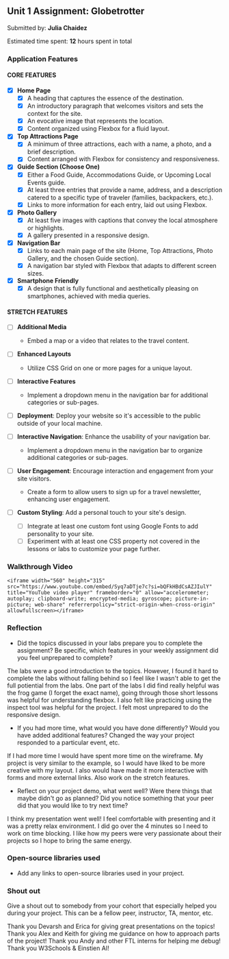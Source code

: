 ## Unit 1 Assignment: Globetrotter

Submitted by: **Julia Chaidez**

Estimated time spent: **12** hours spent in total

### Application Features

#### CORE FEATURES

- [x] **Home Page**
  - [x] A heading that captures the essence of the destination.
  - [x] An introductory paragraph that welcomes visitors and sets the context for the site.
  - [x] An evocative image that represents the location.
  - [x] Content organized using Flexbox for a fluid layout.

- [x] **Top Attractions Page**
  - [x] A minimum of three attractions, each with a name, a photo, and a brief description.
  - [x] Content arranged with Flexbox for consistency and responsiveness.

- [x] **Guide Section (Choose One)**
  - [x] Either a Food Guide, Accommodations Guide, or Upcoming Local Events guide.
  - [x] At least three entries that provide a name, address, and a description catered to a specific type of traveler (families, backpackers, etc.).
  - [x] Links to more information for each entry, laid out using Flexbox.

- [x] **Photo Gallery**
  - [x] At least five images with captions that convey the local atmosphere or highlights.
  - [x] A gallery presented in a responsive design.

- [x] **Navigation Bar**
  - [x] Links to each main page of the site (Home, Top Attractions, Photo Gallery, and the chosen Guide section).
  - [x] A navigation bar styled with Flexbox that adapts to different screen sizes.  

- [x] **Smartphone Friendly**
  - [x] A design that is fully functional and aesthetically pleasing on smartphones, achieved with media queries.

#### STRETCH FEATURES

- [ ] **Additional Media**
  - Embed a map or a video that relates to the travel content.

- [ ] **Enhanced Layouts**
  - Utilize CSS Grid on one or more pages for a unique layout.

- [ ] **Interactive Features**
  - Implement a dropdown menu in the navigation bar for additional categories or sub-pages.

- [ ] **Deployment**: Deploy your website so it's accessible to the public outside of your local machine. 

- [ ] **Interactive Navigation**: Enhance the usability of your navigation bar.
  - Implement a dropdown menu in the navigation bar to organize additional categories or sub-pages.

- [ ] **User Engagement**: Encourage interaction and engagement from your site visitors.
  - Create a form to allow users to sign up for a travel newsletter, enhancing user engagement.

- [ ] **Custom Styling**: Add a personal touch to your site's design.
  - [ ] Integrate at least one custom font using Google Fonts to add personality to your site.
  - [ ] Experiment with at least one CSS property not covered in the lessons or labs to customize your page further.

### Walkthrough Video

`<iframe width="560" height="315" src="https://www.youtube.com/embed/Syq7aDTje7c?si=bQFkHBdCsAZJIulY" title="YouTube video player" frameborder="0" allow="accelerometer; autoplay; clipboard-write; encrypted-media; gyroscope; picture-in-picture; web-share" referrerpolicy="strict-origin-when-cross-origin" allowfullscreen></iframe>`

### Reflection

* Did the topics discussed in your labs prepare you to complete the assignment? Be specific, which features in your weekly assignment did you feel unprepared to complete?

The labs were a good introduction to the topics. However, I found it hard to complete the labs without falling behind so I feel like I wasn't able to get the full potiential from the labs. One part of the labs I did find really helpful was the frog game (I forget the exact name), going through those short lessons was helpful for understanding flexbox. I also felt like practicing using the inspect tool was helpful for the project. I felt most unprepared to do the responsive design.

* If you had more time, what would you have done differently? Would you have added additional features? Changed the way your project responded to a particular event, etc.

If I had more time I would have spent more time on the wireframe. My project is very similar to the example, so I would have liked to be more creative with my layout. I also would have made it more interactive with forms and more external links. Also work on the stretch features.

* Reflect on your project demo, what went well? Were there things that maybe didn't go as planned? Did you notice something that your peer did that you would like to try next time?

I think my presentation went well! I feel comfortable with presenting and it was a pretty relax environment. I did go over the 4 minutes so I need to work on time blocking. I like how my peers were very passionate about their projects so I hope to bring the same energy. 

### Open-source libraries used

- Add any links to open-source libraries used in your project.

### Shout out

Give a shout out to somebody from your cohort that especially helped you during your project. This can be a fellow peer, instructor, TA, mentor, etc.

Thank you Devarsh and Erica for giving great presentations on the topics!
Thank you Alex and Keith for giving me guidance on how to approach parts of the project!
Thank you Andy and other FTL interns for helping me debug!
Thank you W3Schools & Einstien AI!
